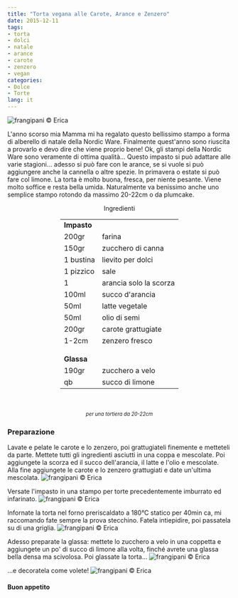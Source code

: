 ```yaml
---
title: "Torta vegana alle Carote, Arance e Zenzero"
date: 2015-12-11
tags:
- torta
- dolci
- natale
- arance
- carote
- zenzero
- vegan
categories:
- Dolce
- Torte
lang: it
---
```

![](header.jpg "frangipani © Erica")

L'anno scorso mia Mamma mi ha regalato questo bellissimo stampo a forma di alberello di natale della Nordic Ware. Finalmente quest'anno sono riuscita a provarlo e devo dire che viene proprio bene! Ok, gli stampi della Nordic Ware sono veramente di ottima qualità... Questo impasto si può adattare alle varie stagioni... adesso si può fare con le arance, se si vuole si può aggiungere anche la cannella o altre spezie. In primavera o estate si può fare col limone. La torta è molto buona, fresca, per niente pesante. Viene molto soffice e resta bella umida. Naturalmente va benissimo anche uno semplice stampo rotondo da massimo 20-22cm o da plumcake.


<div id="wrapper" style="text-align: center">
  <div id="yourdiv" style="display: inline-block;">
    <div class="ingredients">
      <div class="ingredients-title">Ingredienti</div>
      <table>
        <tbody>
          <tr>
            <td colspan="2"><b>Impasto</b></td>
          </tr>
          <tr>
            <td>200gr</td>
            <td>farina</td>
          </tr>
          <tr>
            <td>150gr</td>
            <td>zucchero di canna</td>
          </tr>
          <tr>
            <td>1 bustina</td>
            <td>lievito per dolci</td>
          </tr>
          <tr>
            <td>1 pizzico</td>
            <td>sale</td>
          </tr>
          <tr>
            <td>1</td>
            <td>arancia solo la scorza</td>
          </tr>
          <tr>
            <td>100ml</td>
            <td>succo d'arancia</td>
          </tr>
          <tr>
            <td>50ml</td>
            <td>latte vegetale</td>
          </tr>
          <tr>
            <td>50ml</td>
            <td>olio di semi</td>
          </tr>
          <tr>
            <td>200gr</td>
            <td>carote grattugiate</td>
          </tr>
          <tr>
            <td>1-2cm</td>
            <td>zenzero fresco</td> 
          </tr>
          <tr style="height: 15px;"></tr>
          <tr>          
            <td colspan="2"><b>Glassa</b></td>
          </tr>      
          <tr>
            <td>190gr</td>
            <td>zucchero a velo</td>
          </tr>
          <tr>
            <td>qb</td>
            <td>succo di limone</td>    
          </tr>
        </tbody>
      </table>
      <br></br>
      <i class="pull-right" style="font-size: 80%;">per una tortiera da 20-22cm</i>
    </div>
  </div>
</div>


<h3>
  <font color="grey">
    <i class="fa-solid fa-gears"></i>
  </font> Preparazione
</h3>

Lavate e pelate le carote e lo zenzero, poi grattugiateli finemente e metteteli da parte. Mettete tutti gli ingredienti asciutti in una coppa e mescolate. Poi aggiungete la scorza ed il succo dell'arancia, il latte e l'olio e mescolate. Alla fine aggiungete le carote e lo zenzero grattugiati e date un'ultima mescolata.
![](impasto.jpg "frangipani © Erica")

Versate l'impasto in una stampo per torte precedentemente imburrato ed infarinato.
![](teglia.jpg "frangipani © Erica")

Infornate la torta nel forno preriscaldato a 180°C statico per 40min ca, mi raccomando fate sempre la prova stecchino. Fatela intiepidire, poi passatela su di una griglia.
![](sfornato.jpg "frangipani © Erica")

Adesso preparate la glassa: mettete lo zucchero a velo in una coppetta e aggiungete un po' di succo di limone alla volta, finché avrete una glassa bella densa ma scivolosa. Poi glassate la torta...
![](glassato.jpg "frangipani © Erica")

...e decoratela come volete!
![](risultato.jpg "frangipani © Erica")


<h4>Buon appetito
  <font color="red">
    <i class="fa-regular fa-face-smile"></i>
  </font>
</h4>